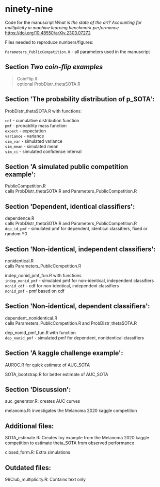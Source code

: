 # ninety-nine

Code for the manuscript *What is the state of the art? Accounting for multiplicity in machine learning benchmark performance* 	
https://doi.org/10.48550/arXiv.2303.07272

Files needed to reproduce numbers/figures:

`Parameters_PublicCompetition.R` - all parameters used in the manuscript

## Section *Two coin-flip examples* 

> CoinFlip.R  
> optional ProbDistr_thetaSOTA.R

## Section 'The probability distribution of p_SOTA':  

ProbDistr_thetaSOTA.R with functions:  

`cdf`       - cumulative distribution function  
`pmf`       - probability mass function  
`expect`    - expectation  
`variance`  - variance  
`sim_var` - simulated variance  
`sim_mean` - simulated mean  
`sim_ci` - simulated confidence interval 
                                                  
## Section 'A simulated public competition example': 

PublicCompetition.R  
calls ProbDistr_thetaSOTA.R and Parameters_PublicCompetition.R
                                                  
                                                  
## Section 'Dependent, identical classifiers': 

dependence.R  
calls ProbDistr_thetaSOTA.R and Parameters_PublicCompetition.R  
`dep_id_pmf` - simulated pmf for dependent, identical classifiers, fixed or random Y0
                                            
## Section 'Non-identical, independent classifiers': 

nonidentical.R  
calls Parameters_PublicCompetition.R  

indep_nonid_pmf_fun.R with functions  
`indep_nonid_pmf` - simulated pmf for non-identical, independent classifiers  
`nonid_cdf` - cdf for non-identical, independent classifiers  
`nonid_pmf` - pmf based on cdf
                                                  
## Section 'Non-identical, dependent classifiers': 

dependent_nonidentical.R  
calls Parameters_PublicCompetition.R and ProbDistr_thetaSOTA.R

dep_nonid_pmf_fun.R with function  
`dep_nonid_pmf` - simulated pmf for dependent, nonidentical classifiers

## Section 'A kaggle challenge example': 

AUROC.R for quick estimate of AUC_SOTA

SOTA_bootstrap.R for better estimate of AUC_SOTA
                                                
## Section 'Discussion': 

auc_generator.R: creates AUC curves

melanoma.R: investigates the Melanoma 2020 kaggle competition
                                                
## Additional files:

SOTA_estimate.R: Creates toy example from the Melanoma 2020 kaggle competition to estimate theta_SOTA from observed performance

closed_form.R: Extra simulations

## Outdated files:

99Club_multiplicity.R: Contains text only
                         
                              
